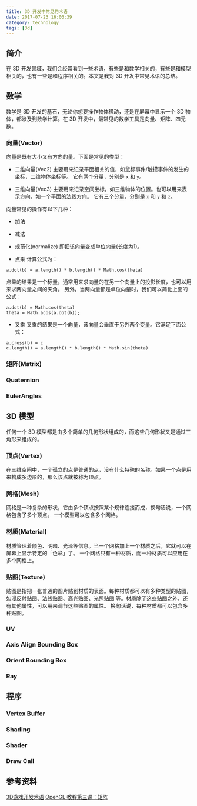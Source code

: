```yaml
---
title: 3D 开发中常见的术语
date: 2017-07-23 16:06:39
category: technology
tags: [3d]
---
```


## 简介
在 3D 开发领域，我们会经常看到一些术语，有些是和数学相关的，有些是和模型相关的，也有一些是和程序相关的。本文是我对 3D 开发中常见术语的总结。

## 数学
数学是 3D 开发的基石，无论你想要操作物体移动，还是在屏幕中显示一个 3D 物体，都涉及到数学计算。在 3D 开发中，最常见的数学工具是向量、矩阵、四元数。

### 向量(Vector)
向量是既有大小又有方向的量。下面是常见的类型：

- 二维向量(Vec2)
  主要用来记录平面相关的值，如鼠标事件/触摸事件的发生的坐标，二维物体坐标等。
  它有两个分量，分别是 `x` 和 `y`。

- 三维向量(Vec3)
  主要用来记录空间坐标，如三维物体的位置。也可以用来表示方向，如一个平面的法线方向。
  它有三个分量，分别是 `x` 和 `y` 和 `z`。

向量常见的操作有以下几种：

- 加法
- 减法

- 规范化(normalize)
  即把该向量变成单位向量(长度为1)。

- 点乘
  计算公式为：
```
a.dot(b) = a.length() * b.length() * Math.cos(theta)
```
  点乘的结果是一个标量，通常用来求向量的在另一个向量上的投影长度，也可以用来求两向量之间的夹角。
  另外，当两向量都是单位向量时，我们可以简化上面的公式：
```
a.dot(b) = Math.cos(theta)
theta = Math.acos(a.dot(b));
```

- 叉乘
  叉乘的结果是一个向量，该向量会垂直于另外两个变量。它满足下面公式：
```
a.cross(b) = c
c.length() = a.length() * b.length() * Math.sin(theta)
```



### 矩阵(Matrix)


### Quaternion


### EulerAngles



## 3D 模型
任何一个 3D 模型都是由多个简单的几何形状组成的，而这些几何形状又是通过三角形来组成的。


### 顶点(Vertex)
在三维空间中，一个孤立的点是普通的点，没有什么特殊的名称。如果一个点是用来构成多边形的，那么该点就被称为顶点。 

### 网格(Mesh)
网格是一种复杂的形状，它由多个顶点按照某个规律连接而成，换句话说，一个网格包含了多个顶点。
一个模型可以包含多个网格。

### 材质(Material)
材质管理着颜色、明暗、光泽等信息。当一个网格加上一个材质之后，它就可以在屏幕上显示特定的「色彩」了。 一个网格只有一种材质，而一种材质可以应用在多个网格上。

### 贴图(Texture)
贴图是指把一张普通的图片贴到材质的表面。每种材质都可以有多种类型的贴图，如漫反射贴图、法线贴图、高光贴图、光照贴图 等。材质除了这些贴图之外，还有其他属性，可以用来调节这些贴图的属性。
换句话说，每种材质都可以包含多种贴图。

### UV

### Axis Align Bounding Box

### Orient Bounding Box

### Ray


## 程序

### Vertex Buffer

### Shading

### Shader

### Draw Call

## 参考资料
[3D游戏开发术语](https://jmonkeyengine.github.io/wiki/jme3/terminology_zh.html)
[OpenGL 教程第三课：矩阵](http://www.opengl-tutorial.org/cn/beginners-tutorials/tutorial-3-matrices/)
